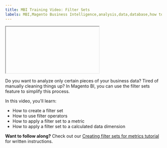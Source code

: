 ```yaml
---
title: MBI Training Video: Filter Sets
labels: MBI,Magento Business Intelligence,analysis,data,database,how to,mbi-api-migration,reports
---
```


<iframe></iframe>

Do you want to analyze only certain pieces of your business data? Tired of manually cleaning things up? In Magento BI, you can use the filter sets feature to simplify this process.

In this video, you'll learn:

* How to create a filter set
* How to use filter operators
* How to apply a filter set to a metric
* How to apply a filter set to a calculated data dimension

 **Want to follow along?** Check out our [Creating filter sets for metrics tutorial](https://support.magento.com/hc/en-us/articles/360016505492) for written instructions.